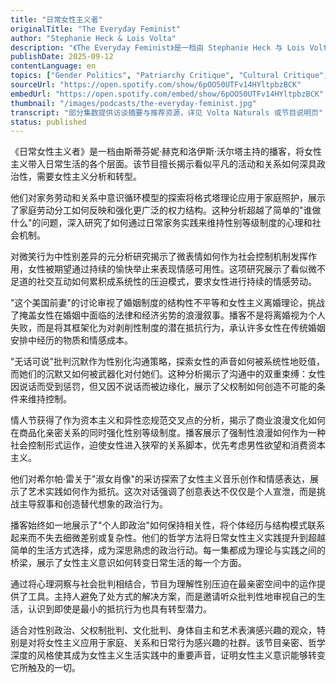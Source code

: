 ```yaml
---
title: "日常女性主义者"
originalTitle: "The Everyday Feminist"
author: "Stephanie Heck & Lois Volta"
description: "《The Everyday Feminist》是一档由 Stephanie Heck 与 Lois Volta 主持的播客，聚焦日常生活中的女性主义实践，强调家庭、关系与自我意识中的性别政治。节目融合心理学、社会批判与文化分析，内容涵盖家务劳动、婚姻制度、沉默机制、节日文化与音乐中的女性主义表达。风格亲密、哲学性强，是将女性主义带入日常细节的重要平台。"
publishDate: 2025-09-12
contentLanguage: en
topics: ["Gender Politics", "Patriarchy Critique", "Cultural Critique", "Bodily Autonomy", "Arts and Performance"]
sourceUrl: "https://open.spotify.com/show/6pOO50UTFv14HYltpbzBCK"
embedUrl: "https://open.spotify.com/embed/show/6pOO50UTFv14HYltpbzBCK"
thumbnail: "/images/podcasts/the-everyday-feminist.jpg"
transcript: "部分集数提供访谈摘要与推荐资源，详见 Volta Naturals 或节目说明页"
status: published
---
```


《日常女性主义者》是一档由斯蒂芬妮·赫克和洛伊斯·沃尔塔主持的播客，将女性主义带入日常生活的各个层面。该节目擅长揭示看似平凡的活动和关系如何深具政治性，需要女性主义分析和转型。

他们对家务劳动和关系中意识循环模型的探索将格式塔理论应用于家庭照护，展示了家庭劳动分工如何反映和强化更广泛的权力结构。这种分析超越了简单的"谁做什么"的问题，深入研究了如何通过日常家务实践来维持性别等级制度的心理和社会机制。

对微笑行为中性别差异的元分析研究揭示了微表情如何作为社会控制机制发挥作用，女性被期望通过持续的愉快举止来表现情感可用性。这项研究展示了看似微不足道的社交互动如何累积成系统性的压迫模式，要求女性进行持续的情感劳动。

"这个美国前妻"的讨论审视了婚姻制度的结构性不平等和女性主义离婚理论，挑战了掩盖女性在婚姻中面临的法律和经济劣势的浪漫叙事。播客不是将离婚视为个人失败，而是将其框架化为对剥削性制度的潜在抵抗行为，承认许多女性在传统婚姻安排中经历的物质和情感成本。

"无话可说"批判沉默作为性别化沟通策略，探索女性的声音如何被系统性地贬值，而她们的沉默又如何被武器化对付她们。这种分析揭示了沟通中的双重束缚：女性因说话而受到惩罚，但又因不说话而被边缘化，展示了父权制如何创造不可能的条件来维持控制。

情人节获得了作为资本主义和异性恋规范交叉点的分析，揭示了商业浪漫文化如何在商品化亲密关系的同时强化性别等级制度。播客展示了强制性浪漫如何作为一种社会控制形式运作，迫使女性进入狭窄的关系脚本，优先考虑男性欲望和消费资本主义。

他们对希尔帕·雷关于"淑女肖像"的采访探索了女性主义音乐创作和情感表达，展示了艺术实践如何作为抵抗。这次对话强调了创意表达不仅仅是个人宣泄，而是挑战主导叙事和创造替代想象的政治行为。

播客始终如一地展示了"个人即政治"如何保持相关性，将个体经历与结构模式联系起来而不失去细微差别或复杂性。他们的哲学方法将日常女性主义实践提升到超越简单的生活方式选择，成为深思熟虑的政治行动。每一集都成为理论与实践之间的桥梁，展示了女性主义意识如何转变日常生活的每一个方面。

通过将心理洞察与社会批判相结合，节目为理解性别压迫在最亲密空间中的运作提供了工具。主持人避免了处方式的解决方案，而是邀请听众批判性地审视自己的生活，认识到即使是最小的抵抗行为也具有转型潜力。

适合对性别政治、父权制批判、文化批判、身体自主和艺术表演感兴趣的观众，特别是对将女性主义应用于家庭、关系和日常行为感兴趣的社群。该节目亲密、哲学深度的风格使其成为女性主义生活实践中的重要声音，证明女性主义意识能够转变它所触及的一切。
